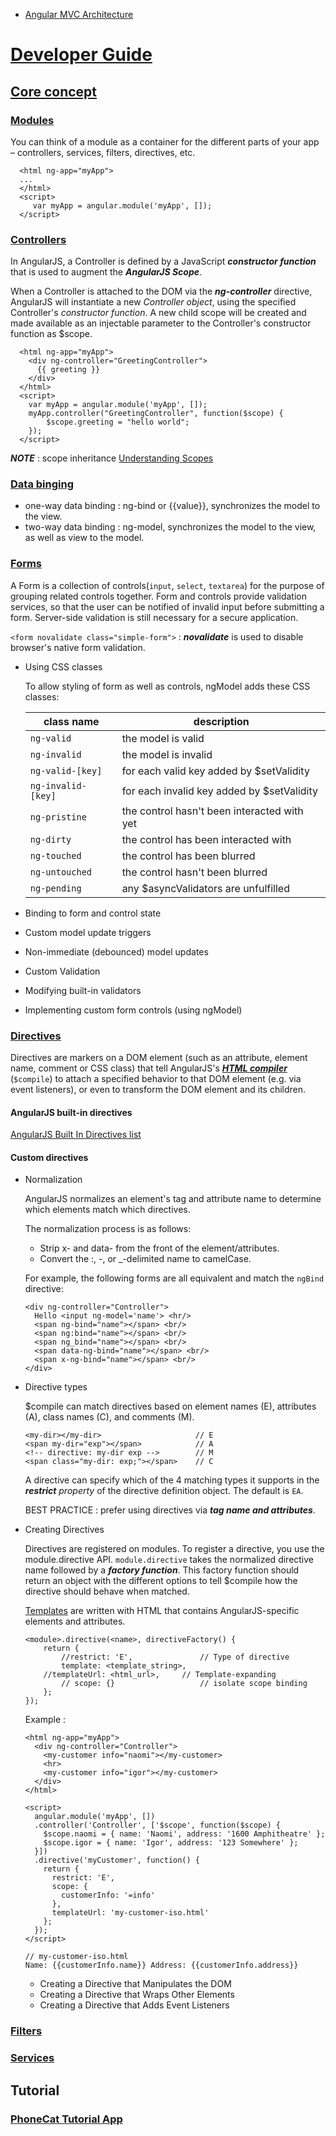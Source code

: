 - [Angular MVC Architecture](https://www.tutorialspoint.com/angularjs/angularjs_mvc_architecture.htm)

# [Developer Guide](https://docs.angularjs.org/guide)
## [Core concept](https://docs.angularjs.org/guide/concepts)
### [Modules](https://docs.angularjs.org/guide/module)
You can think of a module as a container for the different parts of your app – controllers, services, filters, directives, etc.
```
  <html ng-app="myApp">
  ...
  </html>
  <script>
     var myApp = angular.module('myApp', []);
  </script>
```

### [Controllers](https://docs.angularjs.org/guide/controller)
In AngularJS, a Controller is defined by a JavaScript _**constructor function**_ that is used to augment the _**AngularJS Scope**_.

When a Controller is attached to the DOM via the _**ng-controller**_ directive, AngularJS will instantiate a new _Controller object_, using the specified Controller's _constructor function_. A new child scope will be created and made available as an injectable parameter to the Controller's constructor function as $scope.

```
  <html ng-app="myApp">
    <div ng-controller="GreetingController">
      {{ greeting }}
    </div>
  </html>
  <script>
    var myApp = angular.module('myApp', []);
    myApp.controller("GreetingController", function($scope) {
        $scope.greeting = "hello world";
    });
  </script>
```
_**NOTE**_ : scope inheritance [Understanding Scopes](https://github.com/angular/angular.js/wiki/Understanding-Scopes)

### [Data binging](https://docs.angularjs.org/guide/databinding)
- one-way data binding : ng-bind or {{value}}, synchronizes the model to the view.
- two-way data binding : ng-model, synchronizes the model to the view, as well as view to the model.

### [Forms](https://docs.angularjs.org/guide/forms)
A Form is a collection of controls(`input`, `select`, `textarea`) for the purpose of grouping related controls together. Form and controls provide validation services, so that the user can be notified of invalid input before submitting a form. Server-side validation is still necessary for a secure application.

`<form novalidate class="simple-form">` : _**novalidate**_ is used to disable browser's native form validation. 

- Using CSS classes
  
  To allow styling of form as well as controls, ngModel adds these CSS classes:

  class name | description
  ---------- | -----------------------------------------------------
  `ng-valid` | the model is valid
  `ng-invalid` | the model is invalid
  `ng-valid-[key]` | for each valid key added by $setValidity
  `ng-invalid-[key]` | for each invalid key added by $setValidity
  `ng-pristine` | the control hasn't been interacted with yet
  `ng-dirty` | the control has been interacted with
  `ng-touched` | the control has been blurred
  `ng-untouched` | the control hasn't been blurred
  `ng-pending` | any $asyncValidators are unfulfilled
  
- Binding to form and control state
- Custom model update triggers
- Non-immediate (debounced) model updates
- Custom Validation
- Modifying built-in validators
- Implementing custom form controls (using ngModel)

### [Directives](https://docs.angularjs.org/guide/directive)

Directives are markers on a DOM element (such as an attribute, element name, comment or CSS class) that tell AngularJS's _**[HTML compiler](https://docs.angularjs.org/guide/compiler)**_ (`$compile`) to attach a specified behavior to that DOM element (e.g. via event listeners), or even to transform the DOM element and its children.

#### AngularJS built-in directives
[AngularJS Built In Directives list](http://www.techstrikers.com/AngularJS/angularjs-built-in-directives.php)

#### Custom directives
- Normalization

  AngularJS normalizes an element's tag and attribute name to determine which elements match which directives.
  
  The normalization process is as follows:
  - Strip x- and data- from the front of the element/attributes.
  - Convert the :, -, or _-delimited name to camelCase.
  
  For example, the following forms are all equivalent and match the `ngBind` directive:
  ```
  <div ng-controller="Controller">
    Hello <input ng-model='name'> <hr/>
    <span ng-bind="name"></span> <br/>
    <span ng:bind="name"></span> <br/>
    <span ng_bind="name"></span> <br/>
    <span data-ng-bind="name"></span> <br/>
    <span x-ng-bind="name"></span> <br/>
  </div>
  ```
  
- Directive types

  $compile can match directives based on element names (E), attributes (A), class names (C), and comments (M).
  ```
  <my-dir></my-dir>                     // E
  <span my-dir="exp"></span>            // A
  <!-- directive: my-dir exp -->        // M
  <span class="my-dir: exp;"></span>    // C
  ```
  
  A directive can specify which of the 4 matching types it supports in the _**restrict**_ _property_ of the directive definition object. The default is `EA`.
  
  BEST PRACTICE : prefer using directives via _**tag name and attributes**_.
  
- Creating Directives

  Directives are registered on modules. To register a directive, you use the module.directive API. `module.directive` takes the normalized directive name followed by a _**factory function**_. This factory function should return an object with the different options to tell $compile how the directive should behave when matched.
  
  [Templates](https://docs.angularjs.org/guide/templates) are written with HTML that contains AngularJS-specific elements and attributes.
  
  ```
  <module>.directive(<name>, directiveFactory() {
      return {
          //restrict: 'E',               // Type of directive
          template: <template_string>,
	  //templateUrl: <html_url>,     // Template-expanding
          // scope: {}                   // isolate scope binding
      };
  });
  ```
  Example :
  ```
  <html ng-app="myApp">
    <div ng-controller="Controller">
      <my-customer info="naomi"></my-customer>
      <hr>
      <my-customer info="igor"></my-customer>
    </div>
  </html>  
  
  <script>
    angular.module('myApp', [])
    .controller('Controller', ['$scope', function($scope) {
      $scope.naomi = { name: 'Naomi', address: '1600 Amphitheatre' };
      $scope.igor = { name: 'Igor', address: '123 Somewhere' };
    }])
    .directive('myCustomer', function() {
      return {
        restrict: 'E',
        scope: {
          customerInfo: '=info'
        },
        templateUrl: 'my-customer-iso.html'
      };
    });  
  </script>
  
  // my-customer-iso.html
  Name: {{customerInfo.name}} Address: {{customerInfo.address}}
  ```

  - Creating a Directive that Manipulates the DOM
  - Creating a Directive that Wraps Other Elements
  - Creating a Directive that Adds Event Listeners

### [Filters](https://docs.angularjs.org/guide/filter)

### [Services](https://docs.angularjs.org/guide/services)

## Tutorial
### [PhoneCat Tutorial App](https://docs.angularjs.org/tutorial/)

